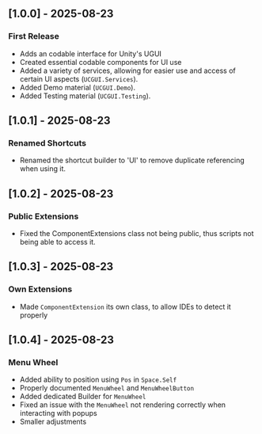 ## [1.0.0] - 2025-08-23
### First Release
- Adds an codable interface for Unity's UGUI
- Created essential codable components for UI use
- Added a variety of services, allowing for easier use and access of certain UI aspects (`UCGUI.Services`).
- Added Demo material (`UCGUI.Demo`).
- Added Testing material (`UCGUI.Testing`).

## [1.0.1] - 2025-08-23
### Renamed Shortcuts
- Renamed the shortcut builder to 'UI' to remove duplicate referencing when using it.

## [1.0.2] - 2025-08-23
### Public Extensions
- Fixed the ComponentExtensions class not being public, thus scripts not being able to access it.

## [1.0.3] - 2025-08-23
### Own Extensions
- Made `ComponentExtension` its own class, to allow IDEs to detect it properly 

## [1.0.4] - 2025-08-23
### Menu Wheel
- Added ability to position using `Pos` in `Space.Self`
- Properly documented `MenuWheel` and `MenuWheelButton`
- Added dedicated Builder for `MenuWheel`
- Fixed an issue with the `MenuWheel` not rendering correctly when interacting with popups
- Smaller adjustments

